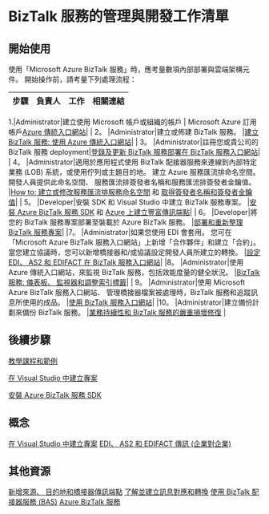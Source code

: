 <properties 
    pageTitle="BizTalk 服務的管理與開發工作清單 | Microsoft Azure BizTalk 服務" 
    description="" 
    services="biztalk-services" 
    documentationCenter="" 
    authors="msftman" 
    manager="dwrede" 
    editor="cgronlun"/>

<tags 
    ms.service="biztalk-services" 
    ms.workload="integration" 
    ms.tgt_pltfrm="na" 
    ms.devlang="na" 
    ms.topic="article" 
    ms.date="12/02/2015" 
    ms.author="deonhe"/>


# BizTalk 服務的管理與開發工作清單

## 開始使用

使用「Microsoft Azure BizTalk 服務」時，應考量數項內部部署與雲端架構元件。 開始操作前，請考量下列處理流程：

| 步驟| 負責人| 工作| 相關連結|
|----|----|----|----|

1.|Administrator|建立使用 Microsoft 帳戶或組織的帳戶 | Microsoft Azure 訂用帳戶[Azure 傳統入口網站](http://go.microsoft.com/fwlink/p/?LinkID=213885)|
| 2。 |Administrator|建立或佈建 BizTalk 服務。 |[建立 BizTalk 服務: 使用 Azure 傳統入口網站](http://go.microsoft.com/fwlink/p/?LinkID=302280)|
| 3。 |Administrator|註冊您或貴公司的 BizTalk 服務 deployment|[登錄及更新 BizTalk 服務部署在 BizTalk 服務入口網站](https://msdn.microsoft.com/library/azure/hh689837.aspx)|
| 4。 |Administrator|適用於應用程式使用 BizTalk 配接器服務來連線到內部特定業務 (LOB) 系統，或使用佇列或主題目的地。 建立 Azure 服務匯流排命名空間。 開發人員提供此命名空間、 服務匯流排簽發者名稱和服務匯流排簽發者金鑰值。 |[How to: 建立或修改服務匯流排服務命名空間]() 和 [取得簽發者名稱和簽發者金鑰值]()|
| 5。 |Developer|安裝 SDK 和 Visual Studio 中建立 BizTalk 服務專案。 |[安裝 Azure BizTalk 服務 SDK]() 和 [Azure 上建立豐富傳訊端點]()|
| 6。 |Developer|將您的 BizTalk 服務專案部署至裝載於 Azure BizTalk 服務。 |[部署和重新整理 BizTalk 服務專案](https://msdn.microsoft.com/library/azure/hh689881.aspx)|
|7。 |Administrator|如果您使用 EDI 會套用。 您可在「Microsoft Azure BizTalk 服務入口網站」上新增「合作夥伴」和建立「合約」。 當您建立協議時，您可以新增橋接器和/或協議設定開發人員所建立的轉換。 |[設定 EDI、 AS2 和 EDIFACT 在 BizTalk 服務入口網站](https://msdn.microsoft.com/library/azure/hh689853.aspx)|
|8。 |Administrator|使用 Azure 傳統入口網站，來監視 BizTalk 服務，包括效能度量的健全狀況。 |[BizTalk 服務: 儀表板、 監視器和調整索引標籤](http://go.microsoft.com/fwlink/p/?LinkID=302281)|
| 9。 |Administrator|使用 Microsoft Azure BizTalk 服務入口網站、 管理橋接器檔案被處理時，BizTalk 服務和追蹤訊息所使用的成品。 |[使用 BizTalk 服務入口網站](https://msdn.microsoft.com/library/azure/dn874043.aspx)|
|10。 |Administrator|建立備份計劃來備份 BizTalk 服務。 |[業務持續性和 BizTalk 服務的嚴重損壞修復](https://msdn.microsoft.com/library/azure/dn509557.aspx) |
## 後續步驟

[教學課程和範例](https://msdn.microsoft.com/library/azure/hh689895.aspx)

[在 Visual Studio 中建立專案](https://msdn.microsoft.com/library/azure/hh689811.aspx)

[安裝 Azure BizTalk 服務 SDK](https://msdn.microsoft.com/library/azure/hh689760.aspx)

## 概念

[在 Visual Studio 中建立專案](https://msdn.microsoft.com/library/azure/hh689811.aspx)
[EDI、 AS2 和 EDIFACT 傳訊 (企業對企業)](https://msdn.microsoft.com/library/azure/hh689898.aspx)
## 其他資源

[新增來源、 目的地和橋接器傳訊端點](https://msdn.microsoft.com/library/azure/hh689877.aspx)
[了解並建立訊息對應和轉換](https://msdn.microsoft.com/library/azure/hh689905.aspx)
[使用 BizTalk 配接器服務 (BAS)](https://msdn.microsoft.com/library/azure/hh689889.aspx)
[Azure BizTalk 服務](http://go.microsoft.com/fwlink/p/?LinkID=303664)





